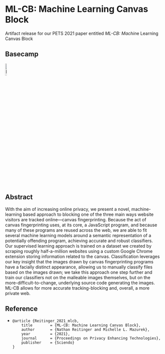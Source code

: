 # ML-CB: Machine Learning Canvas Block

Artifact release for our PETS 2021 paper entitled *ML-CB: Machin*e Learning Canvas Block



## Basecamp

<p>   <a href="https://osf.io/shbe7/" title="Redirect to our basecamp!">     <img src="https://www.svgrepo.com/show/280243/tent.svg" width="10%" alt="basecamp" target="_blank"/>   </a> </p>



## Abstract

With the aim of increasing online privacy, we present a novel, machine-learning based approach to blocking one of the three main ways website visitors are tracked online&mdash;canvas fingerprinting. Because the act of canvas fingerprinting uses, at its core, a JavaScript program, and because many of these programs are reused across the web, we are able to fit several machine learning models around a semantic representation of a potentially offending program, achieving accurate and robust classifiers. Our supervised learning approach is trained on a dataset we created by scraping roughly half-a-million websites using a custom Google Chrome extension storing information related to the canvas. Classification leverages our key insight that the images drawn by canvas fingerprinting programs have a facially distinct appearance, allowing us to manually classify files based on the images drawn; we take this approach one step further and train our classifiers not on the malleable images themselves, but on the more-difficult-to-change, underlying source code generating the images. ML-CB allows for more accurate tracking-blocking and, overall, a more private web. 



## Reference 

- ```
  @article {Reitinger_2021_mlcb, 
      title        = {ML-CB: Machine Learning Canvas Block}, 
      author       = {Nathan Reitinger and Michelle L. Mazurek}, 
      year         = {2021}, 
      journal      = {Proceedings on Privacy Enhancing Technologies}, 
      publisher    = {Sciendo} 
  }
  ```
